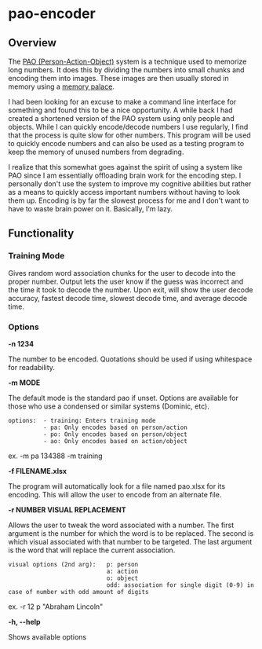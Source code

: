 # pao-encoder


## Overview

The [PAO (Person-Action-Object)](https://artofmemory.com/wiki/Person-Action-Object_(PAO)_System) system is a technique used to memorize long numbers. It does this by dividing the numbers into small chunks and encoding them into images. These images are then usually stored in memory using a [memory palace](https://artofmemory.com/wiki/Memory_Palace). 

I had been looking for an excuse to make a command line interface for something and found this to be a nice opportunity. A while back I had created a shortened version of the PAO system using only people and objects. While I can quickly encode/decode numbers I use regularly, I find that the process is quite slow for other numbers. This program will be used to quickly encode numbers and can also be used as a testing program to keep the memory of unused numbers from degrading. 

I realize that this somewhat goes against the spirit of using a system like PAO since I am essentially offloading brain work for the encoding step. I personally don't use the system to improve my cognitive abilities but rather as a means to quickly access important numbers without having to look them up. Encoding is by far the slowest process for me and I don't want to have to waste brain power on it. Basically, I'm lazy.


## Functionality

### Training Mode
Gives random word association chunks for the user to decode into the proper number. Output lets the user know if the guess was incorrect and the time it took to decode the number. Upon exit, will show the user decode accuracy, fastest decode time, slowest decode time, and average decode time.


### Options

**-n 1234**

The number to be encoded. Quotations should be used if using whitespace for readability.

**-m MODE**

The default mode is the standard pao if unset. Options are available for those who use a condensed or similar systems (Dominic, etc).

    options:  - training: Enters training mode
              - pa: Only encodes based on person/action
              - po: Only encodes based on person/object
              - ao: Only encodes based on action/object

ex. -m pa 134388
    -m training
    

**-f FILENAME.xlsx**

The program will automatically look for a file named pao.xlsx for its encoding. This will allow the user to encode from an alternate file.

**-r NUMBER VISUAL REPLACEMENT**

Allows the user to tweak the word associated with a number. The first argument is the number for which the word is to be replaced. The second is which visual associated with that number to be targeted. The last argument is the word that will replace the current association. 

    visual options (2nd arg):   p: person
                                a: action
                                o: object
                                odd: association for single digit (0-9) in case of number with odd amount of digits

ex.     -r 12 p "Abraham Lincoln"

**-h, --help**

Shows available options